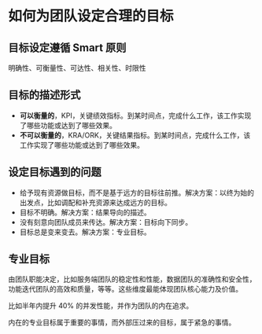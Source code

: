 # 如何为团队设定合理的目标



## 目标设定遵循 Smart 原则

明确性、可衡量性、可达性、相关性、时限性

## 目标的描述形式

- **可以衡量的**，KPI，关键绩效指标。到某时间点，完成什么工作，该工作实现了哪些功能或达到了哪些效果。
- **不可以衡量的**，KRA/ORK，关键结果指标。到某时间点，完成什么工作，该工作实现了哪些功能或达到了哪些效果。

## 设定目标遇到的问题

- 给予现有资源做目标，而不是基于远方的目标往前推。解决方案：以终为始的出发点，比如调配和补充资源来达成远方的目标。
- 目标不明确。解决方案：结果导向的描述。
- 没有刻意向团队成员来传达。解决方案：目标向下同步。
- 目标总是变来变去。解决方案：专业目标。

## 专业目标

由团队职能决定，比如服务端团队的稳定性和性能，数据团队的准确性和安全性，功能迭代团队的高效和质量，等等。这些维度最能体现团队核心能力及价值。

比如半年内提升 40% 的并发性能，并作为团队的内在追求。

内在的专业目标属于重要的事情，而外部压过来的目标，属于紧急的事情。



